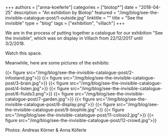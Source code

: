 +++
authors = ["anna-koeferle"]
categories = ["biotop*"]
date = "2018-04-25"
description = "An exhibition by Biotop"
featured = "/img/blog/see-the-invisible-catalogue-post/1-outside.jpg"
linktitle = ""
title = "See the invisible"
type = "blog"
tags = ["exhibition", "villach"]
+++

We are in the process of putting together a catalogue for our exhibition "See the invisible", which was on display in Villach from 22/12/2017 until 3/2/2018.

Watch this space.


Meanwhile, here are some pictures of the exhibits:

{{< figure src="/img/blog/see-the-invisible-catalogue-post/2-infostand.jpg">}}
{{< figure src="/img/blog/see-the-invisible-catalogue-post/3-brain.jpg">}}
{{< figure src="/img/blog/see-the-invisible-catalogue-post/4-listen.jpg">}}
{{< figure src="/img/blog/see-the-invisible-catalogue-post/6-fluids3.png">}}
{{< figure src="/img/blog/see-the-invisible-catalogue-post/7-garden.jpg">}}
{{< figure src="/img/blog/see-the-invisible-catalogue-post/8-display.png">}}
{{< figure src="/img/blog/see-the-invisible-catalogue-post/9-biophile.jpg">}}
{{< figure src="/img/blog/see-the-invisible-catalogue-post/11-coloso2.jpg">}}
{{< figure src="/img/blog/see-the-invisible-catalogue-post/12-crowd.jpg">}}

Photos: Andreas Körner & Anna Köferle
